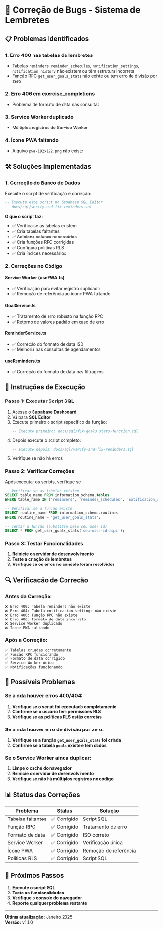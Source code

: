 # 🔧 Correção de Bugs - Sistema de Lembretes

## 📋 Problemas Identificados

### 1. **Erro 400 nas tabelas de lembretes**
- Tabelas `reminders`, `reminder_schedules`, `notification_settings`, `notification_history` não existem ou têm estrutura incorreta
- Função RPC `get_user_goals_stats` não existe ou tem erro de divisão por zero

### 2. **Erro 406 em exercise_completions**
- Problema de formato de data nas consultas

### 3. **Service Worker duplicado**
- Múltiplos registros do Service Worker

### 4. **Ícone PWA faltando**
- Arquivo `pwa-192x192.png` não existe

## 🛠️ Soluções Implementadas

### 1. **Correção do Banco de Dados**

Execute o script de verificação e correção:

```sql
-- Execute este script no Supabase SQL Editor
-- docs/sql/verify-and-fix-reminders.sql
```

**O que o script faz:**
- ✅ Verifica se as tabelas existem
- ✅ Cria tabelas faltantes
- ✅ Adiciona colunas necessárias
- ✅ Cria funções RPC corrigidas
- ✅ Configura políticas RLS
- ✅ Cria índices necessários

### 2. **Correções no Código**

#### **Service Worker (usePWA.ts)**
- ✅ Verificação para evitar registro duplicado
- ✅ Remoção de referência ao ícone PWA faltando

#### **GoalService.ts**
- ✅ Tratamento de erro robusto na função RPC
- ✅ Retorno de valores padrão em caso de erro

#### **ReminderService.ts**
- ✅ Correção do formato de data ISO
- ✅ Melhoria nas consultas de agendamentos

#### **useReminders.ts**
- ✅ Correção do formato de data nas filtragens

## 📝 Instruções de Execução

### **Passo 1: Executar Script SQL**

1. Acesse o **Supabase Dashboard**
2. Vá para **SQL Editor**
3. Execute primeiro o script específico da função:
   ```sql
   -- Execute primeiro: docs/sql/fix-goals-stats-function.sql
   ```
4. Depois execute o script completo:
   ```sql
   -- Execute depois: docs/sql/verify-and-fix-reminders.sql
   ```
5. Verifique se não há erros

### **Passo 2: Verificar Correções**

Após executar os scripts, verifique se:

```sql
-- Verificar se as tabelas existem
SELECT table_name FROM information_schema.tables 
WHERE table_name IN ('reminders', 'reminder_schedules', 'notification_settings', 'notification_history');

-- Verificar se a função existe
SELECT routine_name FROM information_schema.routines 
WHERE routine_name = 'get_user_goals_stats';

-- Testar a função (substitua pelo seu user_id)
SELECT * FROM get_user_goals_stats('seu-user-id-aqui');
```

### **Passo 3: Testar Funcionalidades**

1. **Reinicie o servidor de desenvolvimento**
2. **Teste a criação de lembretes**
3. **Verifique se os erros no console foram resolvidos**

## 🔍 Verificação de Correção

### **Antes da Correção:**
```
❌ Erro 400: Tabela reminders não existe
❌ Erro 404: Tabela notification_settings não existe
❌ Erro 400: Função RPC não existe
❌ Erro 406: Formato de data incorreto
❌ Service Worker duplicado
❌ Ícone PWA faltando
```

### **Após a Correção:**
```
✅ Tabelas criadas corretamente
✅ Função RPC funcionando
✅ Formato de data corrigido
✅ Service Worker único
✅ Notificações funcionando
```

## 🚨 Possíveis Problemas

### **Se ainda houver erros 400/404:**

1. **Verifique se o script foi executado completamente**
2. **Confirme se o usuário tem permissões RLS**
3. **Verifique se as políticas RLS estão corretas**

### **Se ainda houver erro de divisão por zero:**

1. **Verifique se a função `get_user_goals_stats` foi criada**
2. **Confirme se a tabela `goals` existe e tem dados**

### **Se o Service Worker ainda duplicar:**

1. **Limpe o cache do navegador**
2. **Reinicie o servidor de desenvolvimento**
3. **Verifique se não há múltiplos registros no código**

## 📊 Status das Correções

| Problema | Status | Solução |
|----------|--------|---------|
| Tabelas faltantes | ✅ Corrigido | Script SQL |
| Função RPC | ✅ Corrigido | Tratamento de erro |
| Formato de data | ✅ Corrigido | ISO correto |
| Service Worker | ✅ Corrigido | Verificação única |
| Ícone PWA | ✅ Corrigido | Remoção de referência |
| Políticas RLS | ✅ Corrigido | Script SQL |

## 🎯 Próximos Passos

1. **Execute o script SQL**
2. **Teste as funcionalidades**
3. **Verifique o console do navegador**
4. **Reporte qualquer problema restante**

---

**Última atualização:** Janeiro 2025  
**Versão:** v1.1.0 